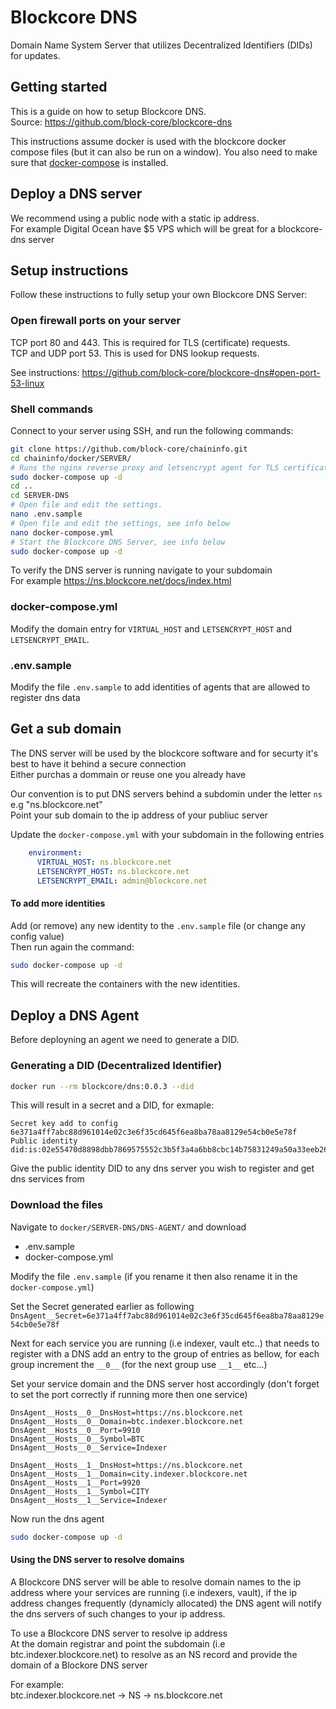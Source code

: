 # Blockcore DNS

Domain Name System Server that utilizes Decentralized Identifiers (DIDs) for updates.

## Getting started

This is a guide on how to setup Blockcore DNS.   
Source: https://github.com/block-core/blockcore-dns

This instructions assume docker is used with the blockcore docker compose files (but it can also be run on a window). You also need to make sure that [docker-compose](https://github.com/block-core/chaininfo#host-a-blockcore-infrastructure-server) is installed.

## Deploy a DNS server

We recommend using a public node with a static ip address.  
For example Digital Ocean have $5 VPS which will be great for a blockcore-dns server

## Setup instructions

Follow these instructions to fully setup your own Blockcore DNS Server:

### Open firewall ports on your server

TCP port 80 and 443. This is required for TLS (certificate) requests.   
TCP and UDP port 53. This is used for DNS lookup requests.

See instructions: https://github.com/block-core/blockcore-dns#open-port-53-linux

### Shell commands

Connect to your server using SSH, and run the following commands:

```sh
git clone https://github.com/block-core/chaininfo.git
cd chaininfo/docker/SERVER/
# Runs the nginx reverse proxy and letsencrypt agent for TLS certificates
sudo docker-compose up -d
cd ..
cd SERVER-DNS
# Open file and edit the settings.
nano .env.sample
# Open file and edit the settings, see info below
nano docker-compose.yml
# Start the Blockcore DNS Server, see info below
sudo docker-compose up -d
```

To verify the DNS server is running navigate to your subdomain  
For example https://ns.blockcore.net/docs/index.html

### docker-compose.yml

Modify the domain entry for `VIRTUAL_HOST` and `LETSENCRYPT_HOST` and `LETSENCRYPT_EMAIL`.

### .env.sample

Modify the file `.env.sample` to add identities of agents that are allowed to register dns data

## Get a sub domain

The DNS server will be used by the blockcore software and for securty it's best to have it behind a secure connection  
Either purchas a dommain or reuse one you already have

Our convention is to put DNS servers behind a subdomin under the letter `ns` e.g "ns.blockcore.net"  
Point your sub domain to the ip address of your publiuc server

Update the `docker-compose.yml` with your subdomain in the following entries

```yml
    environment:
      VIRTUAL_HOST: ns.blockcore.net
      LETSENCRYPT_HOST: ns.blockcore.net
      LETSENCRYPT_EMAIL: admin@blockcore.net
```

#### To add more identities 

Add (or remove) any new identity to the `.env.sample` file (or change any config value)  
Then run again the command:

```sh
sudo docker-compose up -d
``` 

This will recreate the containers with the new identities.

## Deploy a DNS Agent

Before deployning an agent we need to generate a DID.

### Generating a DID (Decentralized Identifier)

```sh
docker run --rm blockcore/dns:0.0.3 --did
```

This will result in a secret and a DID, for exmaple:

```
Secret key add to config 6e371a4ff7abc88d961014e02c3e6f35cd645f6ea8ba78aa8129e54cb0e5e78f
Public identity did:is:02e55470d8898dbb7869575552c3b5f3a4a6bb8cbc14b75831249a50a33eeb2625
```

Give the public identity DID to any dns server you wish to register and get dns services from  

### Download the files 

Navigate to `docker/SERVER-DNS/DNS-AGENT/` and download

- .env.sample
- docker-compose.yml

Modify the file `.env.sample` (if you rename it then also rename it in the `docker-compose.yml`)   

Set the Secret generated earlier as following `DnsAgent__Secret=6e371a4ff7abc88d961014e02c3e6f35cd645f6ea8ba78aa8129e54cb0e5e78f`

Next for each service you are running (i.e indexer, vault etc..) that needs to register with a DNS add an entry to the group of entries as bellow, for each group increment the `__0__` (for the next group use `__1__` etc...)

Set your service domain and the DNS server host accordingly (don't forget to set the port correctly if running more then one service)

```
DnsAgent__Hosts__0__DnsHost=https://ns.blockcore.net
DnsAgent__Hosts__0__Domain=btc.indexer.blockcore.net
DnsAgent__Hosts__0__Port=9910
DnsAgent__Hosts__0__Symbol=BTC
DnsAgent__Hosts__0__Service=Indexer

DnsAgent__Hosts__1__DnsHost=https://ns.blockcore.net
DnsAgent__Hosts__1__Domain=city.indexer.blockcore.net
DnsAgent__Hosts__1__Port=9920
DnsAgent__Hosts__1__Symbol=CITY
DnsAgent__Hosts__1__Service=Indexer
```

Now run the dns agent
```sh
sudo docker-compose up -d
``` 

#### Using the DNS server to resolve domains

A Blockcore DNS server will be able to resolve domain names to the ip address where your services are running (i.e indexers, vault), if the ip address changes frequently (dynamicly allocated) the DNS agent will notify the dns servers of such changes to your ip address.  

To use a Blockcore DNS server to resolve ip address  
At the domain registrar and point the subdomain (i.e btc.indexer.blockcore.net) to resolve as an NS record and provide the domain of a Blockore DNS server  

For example:  
btc.indexer.blockcore.net -> NS -> ns.blockcore.net

